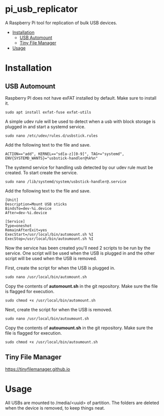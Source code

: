 # pi_usb_replicator

A Raspberry Pi tool for replication of bulk USB devices.

* [Installation](#install)
  * [USB Automount](#usb)
  * [Tiny File Manager](#tfm)
* [Usage](#usage)

# Installation <a name="install"></a>

## USB Automount <a name="usb"></a>

Raspberry PI does not have exFAT installed by default. Make sure to install it.

`sudo apt install exfat-fuse exfat-utils`

A simple udev rule will be used to detect when a usb with block storage is plugged in and start a systemd service.

`sudo nano /etc/udev/rules.d/usbstick.rules`

Add the following text to the file and save.

`ACTION=="add", KERNEL=="sd[a-z][0-9]", TAG+="systemd", ENV{SYSTEMD_WANTS}="usbstick-handler@%k%n"`

The systemd service for handling usb detected by our udev rule must be created. To start create the service.

`sudo nano /lib/systemd/system/usbstick-handler@.service`

Add the following text to the file and save.

```
[Unit]
Description=Mount USB sticks
BindsTo=dev-%i.device
After=dev-%i.device
 
[Service]
Type=oneshot
RemainAfterExit=yes
ExecStart=/usr/local/bin/automount.sh %I
ExecStop=/usr/local/bin/autoumount.sh %I
```

Now the service has been created you'll need 2 scripts to be run by the service. One script will be used when the USB is plugged in and the other script will be used when the USB is removed. 

First, create the script for when the USB is plugged in.

`sudo nano /usr/local/bin/automount.sh`

Copy the contents of **automount.sh** in the git repository. Make sure the file is flagged for execution.

`sudo chmod +x /usr/local/bin/automount.sh`

Next, create the script for when the USB is removed.

`sudo nano /usr/local/bin/autoumount.sh`

Copy the contents of **autoumount.sh** in the git repository. Make sure the file is flagged for execution.

`sudo chmod +x /usr/local/bin/autoumount.sh`

## Tiny File Manager <a name="tfm"></a>

https://tinyfilemanager.github.io

# Usage <a name="usage"></a>
All USBs are mounted to /media/\<uuid\> of partition. The folders are deleted when the device is removed, to keep things neat.
